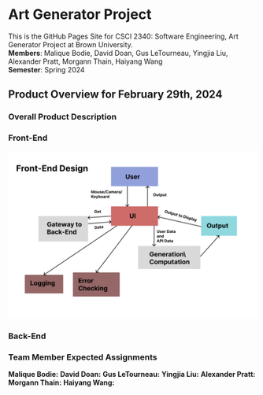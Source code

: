 # Art Generator Project
This is the GitHub Pages Site for CSCI 2340: Software Engineering, Art Generator Project at Brown University. <br />
**Members**: Malique Bodie, David Doan, Gus LeTourneau, Yingjia Liu, Alexander Pratt, Morgann Thain, Haiyang Wang <br />
**Semester**: Spring 2024 <br />
 
## Product Overview for February 29th, 2024

### Overall Product Description


### Front-End 

![Front End HLD](/img/Front-End-Figma.jpg)


### Back-End





### Team Member Expected Assignments
**Malique Bodie:** 
**David Doan:**
**Gus LeTourneau:**
**Yingjia Liu:** 
**Alexander Pratt:**
**Morgann Thain:**
**Haiyang Wang:**
